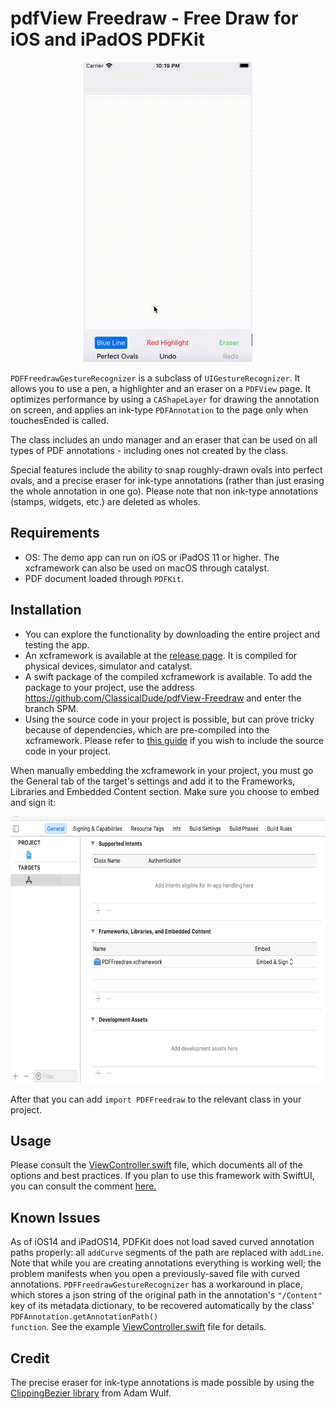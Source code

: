 
# pdfView Freedraw - Free Draw for iOS and iPadOS PDFKit

<p align="center">
  <img width="270" height="480" src="demo/demo.gif">
</p>

<code>PDFFreedrawGestureRecognizer</code> is a subclass of <code>UIGestureRecognizer</code>. It allows you to use a pen, a highlighter and an eraser on a <code>PDFView</code> page. It optimizes performance by using a <code>CAShapeLayer</code> for drawing the annotation on screen, and applies an ink-type <code>PDFAnnotation</code> to the page only when touchesEnded is called.

The class includes an undo manager and an eraser that can be used on all types of PDF annotations - including ones not created by the class.

Special features include the ability to snap roughly-drawn ovals into perfect ovals, and a precise eraser for ink-type annotations (rather than just erasing the whole annotation in one go). Please note that non ink-type annotations (stamps, widgets, etc.) are deleted as wholes.

## Requirements
- OS: The demo app can run on iOS or iPadOS 11 or higher. The xcframework can also be used on macOS through catalyst. 
- PDF document loaded through <code>PDFKit</code>.

## Installation
- You can explore the functionality by downloading the entire project and testing the app.
- An xcframework is available at the [release page](https://github.com/ClassicalDude/pdfView-Freedraw/releases). It is compiled for physical devices, simulator and catalyst.
- A swift package of the compiled xcframework is available. To add the package to your project, use the address https://github.com/ClassicalDude/pdfView-Freedraw and enter the branch SPM.
- Using the source code in your project is possible, but can prove tricky because of dependencies, which are pre-compiled into the xcframework. Please refer to [this guide](Compilation.md) if you wish to include the source code in your project.

When manually embedding the xcframework in your project, you must go the General tab of the target's settings and add it to the Frameworks, Libraries and Embedded Content section. Make sure you choose to embed and sign it:
<p align="center">
  <img width="640" height="427" src="demo/embedding.png">
</p>

After that you can add <code>import PDFFreedraw</code> to the relevant class in your project.

## Usage
Please consult the [ViewController.swift](pdfView%20Freedraw/ViewController.swift) file, which documents all of the options and best practices.
If you plan to use this framework with SwiftUI, you can consult the comment [here.](https://github.com/ClassicalDude/pdfView-Freedraw/issues/5#issuecomment-1152994426)

## Known Issues
As of iOS14 and iPadOS14, PDFKit does not load saved curved annotation paths properly: all <code>addCurve</code> segments of the path are replaced with <code>addLine</code>. Note that while you are creating annotations everything is working well; the problem manifests when you open a previously-saved file with curved annotations. <code>PDFFreedrawGestureRecognizer</code> has a workaround in place, which stores a json string of the original path in the annotation's <code>"/Content"</code> key of its metadata dictionary, to be recovered automatically by the class' <code>PDFAnnotation.getAnnotationPath() function</code>. See the example [ViewController.swift](pdfView%20Freedraw/ViewController.swift) file for details.

## Credit
The precise eraser for ink-type annotations is made possible by using the [ClippingBezier library](https://github.com/adamwulf/ClippingBezier) from Adam Wulf.

